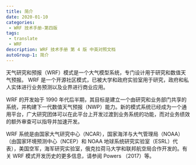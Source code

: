 ```yaml
---
title: 简介
date: 2020-01-10
categories:
 - WRF 技术手册-第四版
tags:
 - translate
 - WRF
description: WRF 技术手册 第 4 版 中英对照文档
autoGroup-1: 简介
---
```


天气研究和预报（WRF）模式是一个大气模型系统，专门设计用于研究和数值天气预报。 WRF 是一个开源社区模式，已被大学和政府实验室用于研究，政府和私人实体进行业务预测以及业界进行商业应用。

WRF 的开发始于 1990 年代后半期，其目标是建立一个由研究和业务部门共享的系统，并构建下一代数值天气预报（NWP）能力。新的模式系统已经成为一个通用平台，广大研究团体可以在此平台上开发过渡到业务系统的功能，而对业务绩效的额外审查可以指导并加速开发。

WRF 系统是由国家大气研究中心（NCAR），国家海洋与大气管理局（NOAA）（由国家环境预测中心（NCEP）和 NOAA 地球系统研究实验室（ESRL）代表），美国空军，海军研究实验室，俄克拉荷马大学和联邦航空局合作开发的。有关 WRF 模式开发历史的更多信息，请参阅 Powers （2017）等。

